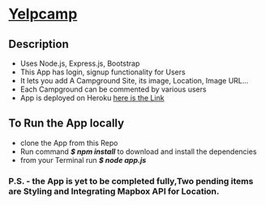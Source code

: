 # [Yelpcamp](https://yelpcamp40000.herokuapp.com/) 

## Description
* Uses Node.js, Express.js, Bootstrap
* This App has login, signup functionality for Users
* It lets you add A Campground Site, its image, Location, Image URL...
* Each Campground can be commented by various users
* App is deployed on Heroku [here is the Link](https://yelpcamp40000.herokuapp.com/)

## To Run the App locally 
* clone the App from this Repo
* Run command **_$ npm install_** to download and install the dependencies
* from your Terminal run **_$ node app.js_**

### P.S. - the App is yet to be completed fully,Two pending items are Styling and Integrating Mapbox API for Location.
